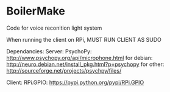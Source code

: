 BoilerMake
==========
Code for voice reconition light system

When running the client on RPi, MUST RUN CLIENT AS SUDO

Dependancies:
  Server:
    PsychoPy: http://www.psychopy.org/api/microphone.html
      for debian: http://neuro.debian.net/install_pkg.html?p=psychopy
      for other: http://sourceforge.net/projects/psychpy/files/
  
  Client:
    RPi.GPIO: https://pypi.python.org/pypi/RPi.GPIO